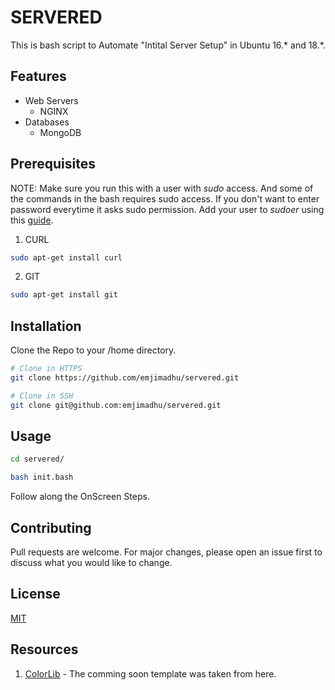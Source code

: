 # SERVERED

This is bash script to Automate "Intital Server Setup" in Ubuntu 16.* and 18.*.

## Features

* Web Servers
    * NGINX
* Databases
    * MongoDB


## Prerequisites

NOTE: Make sure you run this with a user with *sudo* access. And some of the commands in the bash requires sudo access. If you don't want to enter password everytime it asks sudo permission. Add your user to *sudoer* using this [guide](https://www.tecmint.com/run-sudo-command-without-password-linux/).

1) CURL

```bash
sudo apt-get install curl
```

2) GIT
```bash
sudo apt-get install git
```


## Installation

Clone the Repo to your /home directory.

```bash
# Clone in HTTPS
git clone https://github.com/emjimadhu/servered.git

# Clone in SSH
git clone git@github.com:emjimadhu/servered.git
```
## Usage

```bash
cd servered/

bash init.bash
```

Follow along the OnScreen Steps.

## Contributing

Pull requests are welcome. For major changes, please open an issue first to discuss what you would like to change.

## License

[MIT](https://choosealicense.com/licenses/mit/)

## Resources

1) [ColorLib](https://colorlib.com/) - The comming soon template was taken from here.